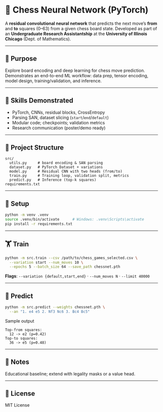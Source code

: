 # 🧠 Chess Neural Network (PyTorch)

A **residual convolutional neural network** that predicts the next move’s **from** and **to** squares (0–63) from a given chess board state.
Developed as part of an **Undergraduate Research Assistantship** at the **University of Illinois Chicago** (Dept. of Mathematics).

---

## 🎯 Purpose
Explore board encoding and deep learning for chess move prediction.
Demonstrates an end-to-end ML workflow: data prep, tensor encoding, model design, training/validation, and inference.

---

## 🧠 Skills Demonstrated
- PyTorch, CNNs, residual blocks, CrossEntropy
- Parsing SAN, dataset slicing (`start`/`end`/`default`)
- Modular code; checkpoints; validation metrics
- Research communication (poster/demo ready)

---

## 📂 Project Structure
```
src/
  utils.py     # board encoding & SAN parsing
  dataset.py   # PyTorch Dataset + variations
  model.py     # Residual CNN with two heads (from/to)
  train.py     # Training loop, validation split, metrics
  predict.py   # Inference (top-k squares)
requirements.txt
```

---

## 🚀 Setup
```bash
python -m venv .venv
source .venv/bin/activate      # Windows: .venv\Scripts\activate
pip install -r requirements.txt
```

---

## 🏋️ Train
```bash
python -m src.train --csv /path/to/chess_games_selected.csv \
  --variation start --num_moves 10 \
  --epochs 5 --batch_size 64 --save_path chessnet.pth
```
**Flags**: `--variation {default,start,end}` · `--num_moves N` · `--limit 40000`

---

## 🔮 Predict
```bash
python -m src.predict --weights chessnet.pth \
  --an "1. e4 e5 2. Nf3 Nc6 3. Bc4 Bc5"
```
Sample output
```
Top-from squares:
  12 -> e2 (p=0.42)
Top-to squares:
  36 -> e5 (p=0.48)
```

---

## 📝 Notes
Educational baseline; extend with legality masks or a value head.

---

## 📜 License
MIT License

